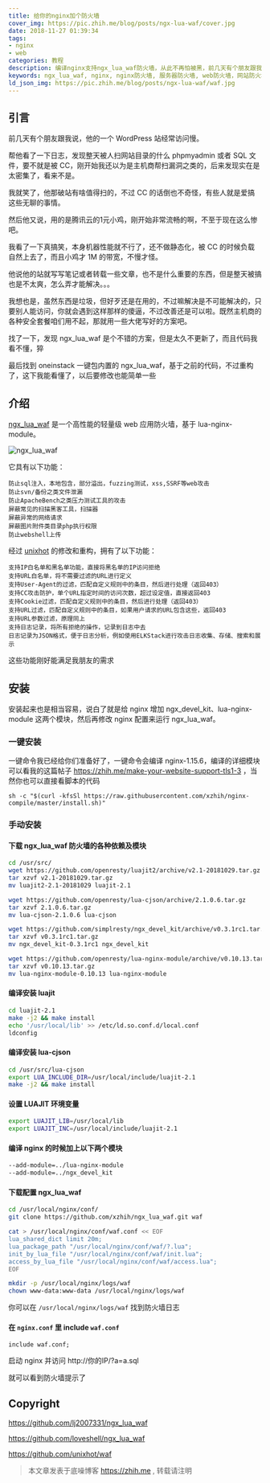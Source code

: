 ```yaml
---
title: 给你的nginx加个防火墙
cover_img: https://pic.zhih.me/blog/posts/ngx-lua-waf/cover.jpg
date: 2018-11-27 01:39:34
tags: 
- nginx
- web
categories: 教程
description: 编译nginx支持ngx_lua_waf防火墙，从此不再怕被黑，前几天有个朋友跟我说，他的一个WordPress站经常访问慢，帮他看了一下日志，发现整天被人扫网站目录，开始我还以为是主机商帮扫漏洞之类的，后来发现实在是太密集了，看来不是...
keywords: ngx_lua_waf, nginx, nginx防火墙, 服务器防火墙, web防火墙，网站防火墙, nginx编译, brotli
ld_json_img: https://pic.zhih.me/blog/posts/ngx-lua-waf/waf.jpg
---
```


## 引言

前几天有个朋友跟我说，他的一个 WordPress 站经常访问慢。

帮他看了一下日志，发现整天被人扫网站目录的什么 phpmyadmin 或者 SQL 文件，要不就是被 CC，刚开始我还以为是主机商帮扫漏洞之类的，后来发现实在是太密集了，看来不是。

我就笑了，他那破站有啥值得扫的，不过 CC 的话倒也不奇怪，有些人就是爱搞这些无聊的事情。

然后他又说，用的是腾讯云的1元小鸡，刚开始非常流畅的啊，不至于现在这么惨吧。

我看了一下真搞笑，本身机器性能就不行了，还不做静态化，被 CC 的时候负载自然上去了，而且小鸡才 1M 的带宽，不慢才怪。

他说他的站就写写笔记或者转载一些文章，也不是什么重要的东西，但是整天被搞也是不太爽，怎么弄才能解决。。。

我想也是，虽然东西是垃圾，但好歹还是在用的，不过嘛解决是不可能解决的，只要别人能访问，你就会遇到这样那样的傻逼，不过改善还是可以啦。既然主机商的各种安全套餐咱们用不起，那就用一些大佬写好的方案吧。

找了一下，发现 ngx_lua_waf 是个不错的方案，但是太久不更新了，而且代码我看不懂，猝

最后找到 oneinstack 一键包内置的 ngx_lua_waf，基于之前的代码，不过重构 了，这下我能看懂了，以后要修改也能简单一些

## 介绍

[ngx_lua_waf](https://github.com/xzhih/ngx_lua_waf) 是一个高性能的轻量级 web 应用防火墙，基于 lua-nginx-module。

![ngx_lua_waf](https://pic.zhih.me/blog/posts/ngx-lua-waf/waf.jpg)

它具有以下功能：

```
防止sql注入，本地包含，部分溢出，fuzzing测试，xss,SSRF等web攻击
防止svn/备份之类文件泄漏
防止ApacheBench之类压力测试工具的攻击
屏蔽常见的扫描黑客工具，扫描器
屏蔽异常的网络请求
屏蔽图片附件类目录php执行权限
防止webshell上传
```

经过 [unixhot](https://github.com/unixhot/waf) 的修改和重构，拥有了以下功能：

```
支持IP白名单和黑名单功能，直接将黑名单的IP访问拒绝
支持URL白名单，将不需要过滤的URL进行定义
支持User-Agent的过滤，匹配自定义规则中的条目，然后进行处理（返回403）
支持CC攻击防护，单个URL指定时间的访问次数，超过设定值，直接返回403
支持Cookie过滤，匹配自定义规则中的条目，然后进行处理（返回403）
支持URL过滤，匹配自定义规则中的条目，如果用户请求的URL包含这些，返回403
支持URL参数过滤，原理同上
支持日志记录，将所有拒绝的操作，记录到日志中去
日志记录为JSON格式，便于日志分析，例如使用ELKStack进行攻击日志收集、存储、搜索和展示
```

这些功能刚好能满足我朋友的需求

## 安装

安装起来也是相当容易，说白了就是给 nginx 增加 ngx_devel_kit、lua-nginx-module 这两个模块，然后再修改 nginx 配置来运行 ngx_lua_waf。

### 一键安装

一键命令我已经给你们准备好了，一键命令会编译 nginx-1.15.6，编译的详细模块可以看我的这篇帖子 https://zhih.me/make-your-website-support-tls1-3 ，当然你也可以直接看脚本的代码

```
sh -c "$(curl -kfsSl https://raw.githubusercontent.com/xzhih/nginx-compile/master/install.sh)"
```

### 手动安装

#### 下载 ngx_lua_waf 防火墙的各种依赖及模块

```bash
cd /usr/src/
wget https://github.com/openresty/luajit2/archive/v2.1-20181029.tar.gz
tar xzvf v2.1-20181029.tar.gz
mv luajit2-2.1-20181029 luajit-2.1

wget https://github.com/openresty/lua-cjson/archive/2.1.0.6.tar.gz
tar xzvf 2.1.0.6.tar.gz
mv lua-cjson-2.1.0.6 lua-cjson

wget https://github.com/simplresty/ngx_devel_kit/archive/v0.3.1rc1.tar.gz
tar xzvf v0.3.1rc1.tar.gz
mv ngx_devel_kit-0.3.1rc1 ngx_devel_kit

wget https://github.com/openresty/lua-nginx-module/archive/v0.10.13.tar.gz
tar xzvf v0.10.13.tar.gz  
mv lua-nginx-module-0.10.13 lua-nginx-module
```

#### 编译安装 luajit

```bash
cd luajit-2.1
make -j2 && make install
echo '/usr/local/lib' >> /etc/ld.so.conf.d/local.conf
ldconfig
```

#### 编译安装 lua-cjson

```bash
cd /usr/src/lua-cjson
export LUA_INCLUDE_DIR=/usr/local/include/luajit-2.1 
make -j2 && make install
```

#### 设置 LUAJIT 环境变量

```bash
export LUAJIT_LIB=/usr/local/lib
export LUAJIT_INC=/usr/local/include/luajit-2.1
```

#### 编译 nginx 的时候加上以下两个模块

```bash
--add-module=../lua-nginx-module
--add-module=../ngx_devel_kit
```

#### 下载配置 ngx_lua_waf

```bash
cd /usr/local/nginx/conf/
git clone https://github.com/xzhih/ngx_lua_waf.git waf 

cat > /usr/local/nginx/conf/waf.conf << EOF
lua_shared_dict limit 20m;
lua_package_path "/usr/local/nginx/conf/waf/?.lua";
init_by_lua_file "/usr/local/nginx/conf/waf/init.lua";
access_by_lua_file "/usr/local/nginx/conf/waf/access.lua";
EOF

mkdir -p /usr/local/nginx/logs/waf 
chown www-data:www-data /usr/local/nginx/logs/waf 
```

你可以在 `/usr/local/nginx/logs/waf` 找到防火墙日志

#### 在 `nginx.conf` 里 include `waf.conf`

```
include waf.conf;
```

启动 nginx 并访问 http://你的IP/?a=a.sql 

就可以看到防火墙提示了

## Copyright

https://github.com/lj2007331/ngx_lua_waf

https://github.com/loveshell/ngx_lua_waf

https://github.com/unixhot/waf

>本文章发表于底噪博客 https://zhih.me , 转载请注明















